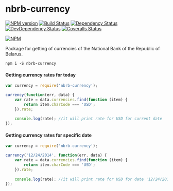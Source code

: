# nbrb-currency

[![NPM version][npm-image]][npm-url]
[![Build Status][travis-image]][travis-url]
[![Dependency Status][depstat-image]][depstat-url]
[![DevDependency Status][depstat-dev-image]][depstat-dev-url]
[![Coveralls Status][coveralls-image]][coveralls-url]

[![NPM][nodei-image]][nodei-url]

Package for getting of currencies of the National Bank of the Republic of Belarus.

```
npm i -S nbrb-currency
```

#### Getting currency rates for today

```js
var currency = require('nbrb-currency');

currency(function(err, data) {
    var rate = data.currencies.find(function (item) {
        return item.charCode === 'USD';
    }).rate;
    
    console.log(rate); //it will print rate for USD for current date
});
```

#### Getting currency rates for specific date

```js
var currency = require('nbrb-currency');

currency('12/24/2014', function(err, data) {
    var rate = data.currencies.find(function (item) {
        return item.charCode === 'USD';
    }).rate;
    
    console.log(rate); //it will print rate for USD for date '12/24/2014': 10950
});
```

[npm-url]: https://npmjs.org/package/nbrb-currency
[npm-image]: http://img.shields.io/npm/v/nbrb-currency.svg

[travis-url]: https://travis-ci.org/havenchyk/nbrb-currency
[travis-image]: http://img.shields.io/travis/havenchyk/nbrb-currency.svg

[depstat-url]: https://david-dm.org/havenchyk/nbrb-currency
[depstat-image]: https://david-dm.org/havenchyk/nbrb-currency.svg

[depstat-dev-url]: https://david-dm.org/havenchyk/nbrb-currency
[depstat-dev-image]: https://david-dm.org/havenchyk/nbrb-currency/dev-status.svg

[coveralls-url]: https://coveralls.io/r/havenchyk/nbrb-currency
[coveralls-image]: https://coveralls.io/repos/havenchyk/nbrb-currency/badge.svg

[nodei-url]: https://nodei.co/npm/nbrb-currency
[nodei-image]: https://nodei.co/npm/nbrb-currency.png?downloads=true
